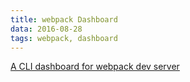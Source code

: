 ```yaml
---
title: webpack Dashboard
data: 2016-08-28
tags: webpack, dashboard
---
```



[A CLI dashboard for webpack dev server](https://github.com/FormidableLabs/webpack-dashboard)

